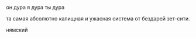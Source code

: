 он дура я дура ты дура

та самая абсолютно калищная и ужасная система от бездарей зет-сити.

нямский
